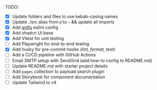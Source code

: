 TODO:

- [x] Update folders and files to use kebab-casing names
- [x] Update ./src alias from `@` to `~` && update all imports
- [x] Add [antfu](https://github.com/antfu/eslint-config) eslint config
- [x] Add shadcn UI base
- [x] Add Vitest for unit testing
- [ ] Add Playwright for end-to-end testing
- [x] Add husky for pre-commit hooks _(lint, format, test)_
- [ ] Add a CI/CD pipeline with GitHub Actions
- [ ] Email SMTP setup with SendGrid (add how-to config to README.md)
- [ ] Update README.md with starter project details
- [ ] Add `pages` collection to payload search plugin
- [ ] Add Storybook for component documentation
- [ ] Update Tailwind to v4
